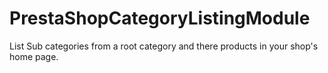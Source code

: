 # PrestaShopCategoryListingModule
List Sub categories  from a root category  and there  products in your shop's home page.
